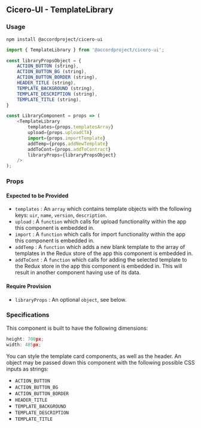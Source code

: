 ## Cicero-UI - TemplateLibrary

### Usage

```shell
npm install @accordproject/cicero-ui
```

```js
import { TemplateLibrary } from '@accordproject/cicero-ui';

const libraryPropsObject = {
    ACTION_BUTTON (string),
    ACTION_BUTTON_BG (string),
    ACTION_BUTTON_BORDER (string),
    HEADER_TITLE (string),
    TEMPLATE_BACKGROUND (string),
    TEMPLATE_DESCRIPTION (string),
    TEMPLATE_TITLE (string),
}

const LibraryComponent = props => (
    <TemplateLibrary
        templates={props.templatesArray}
        upload={props.uploadCTA}
        import={props.importTemplate}
        addTemp={props.addNewTemplate}
        addToCont={props.addToContract}
        libraryProps={libraryPropsObject}
    />
);
```

### Props

#### Expected to be Provided

- `templates` : An `array` which contains template objects with the following keys: `uir`, `name`, `version`, `description`.
- `upload` : A `function` which calls for upload functionality within the app this component is embedded in.
- `import` : A `function` which calls for import functionality within the app this component is embedded in.
- `addTemp` : A `function` which adds a new blank template to the array of templates in the Redux store of the app this component is embedded in.
- `addToCont` : A `function` which calls for adding the selected template to the Redux store in the app this component is embedded in. This will result in another component having use of its data.

#### Require Provision

- `libraryProps` : An optional `object`, see below.

### Specifications

This component is built to have the following dimensions:

```js
height: 700px;
width: 485px;
```

You can style the template card components, as well as the header. An object may be passed down this component with the following possible CSS inputs as strings:
- `ACTION_BUTTON`
- `ACTION_BUTTON_BG`
- `ACTION_BUTTON_BORDER`
- `HEADER_TITLE`
- `TEMPLATE_BACKGROUND`
- `TEMPLATE_DESCRIPTION`
- `TEMPLATE_TITLE`